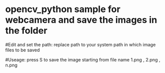# opencv_python sample for webcamera and save the images in the folder

#Edit and set the path:
replace path to your system path in which image files to be saved 

#Useage:
press S to save the image starting from file name 1.png , 2.png , n.png
